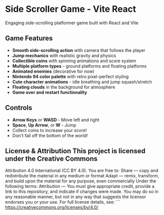 # Side Scroller Game - Vite React

Engaging side-scrolling platformer game built with React and Vite

## Game Features

- **Smooth side-scrolling action** with camera that follows the player
- **Jump mechanics** with realistic gravity and physics
- **Collectible coins** with spinning animations and score system
- **Multiple platform types** - ground platforms and floating platforms
- **Animated enemies** (decorative for now)
- **Nintendo 94 color palette** with retro pixel-perfect styling
- **Cute character animations** - idle breathing and jump squash/stretch
- **Floating clouds** in the background for atmosphere
- **Game over and restart functionality**

## Controls

- **Arrow Keys** or **WASD** - Move left and right
- **Space**, **Up Arrow**, or **W** - Jump
- Collect coins to increase your score!
- Don't fall off the bottom of the world!

## License & Attribution This project is licensed under the Creative Commons

Attribution 4.0 International (CC BY 4.0). You are free to: Share — copy and
redistribute the material in any medium or format Adapt — remix, transform, and
build upon the material for any purpose, even commercially Under the following
terms: Attribution — You must give appropriate credit, provide a link to this
repository, and indicate if changes were made. You may do so in any reasonable
manner, but not in any way that suggests the licensor endorses you or your use.
For full license details, see: ``` https://creativecommons.org/licenses/by/4.0/

```

```
